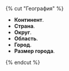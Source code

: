 {% cut "География" %}

- **Континент**.
- **Страна**.
- **Округ**.
- **Область**.
- **Город**.
- **Размер города**.

{% endcut %}
